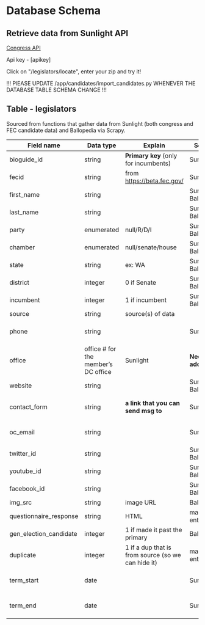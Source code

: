 # Database Schema

## Retrieve data from Sunlight API
[Congress API](http://tryit.sunlightfoundation.com/congress)

Api key - [apikey]

Click on "/legislators/locate", enter your zip and try it!

!!! PlEASE UPDATE /app/candidates/import_candidates.py WHENEVER THE DATABASE TABLE SCHEMA CHANGE !!!

## Table - legislators
Sourced from functions that gather data from Sunlight (both congress and FEC candidate data) and Ballopedia via Scrapy.

Field name    |   Data type 	| Explain    |    Source      |    Note
------------- | ------------- | ---------- | -------------- | --------------
bioguide_id   | string     	| **Primary key** (only for incumbents) | Sunlight
fecid   	    | string     	| from https://beta.fec.gov/ | Sunlight
first_name    | string			|            | Sunlight, Ballopedia
last_name     | string 			|            | Sunlight, Ballopedia
party         | enumerated 	|  null/R/D/I | Sunlight, Ballopedia
chamber       | enumerated		|  null/senate/house |  Sunlight, Ballopedia
state         | string 			| ex: WA     | Sunlight, Ballopedia
district      | integer			|  0 if Senate | Sunlight, Ballopedia
incumbent     | integer			|  1 if incumbent | Sunlight, Ballopedia
source        | string			| source(s) of data
phone         | string			|     		   | Sunlight | **Need to add**
office        | office # for the member’s DC office | Sunlight | **Need to add**
website       | string			|      	   | Sunlight, Ballopedia
contact_form  | string 			| **a link that you can send msg to** | Sunlight  | **Need to add**
oc_email      | string			|        	   | Sunlight  | **Need to add**
twitter_id    | string			|            | Sunlight, Ballopedia
youtube_id    | string			|       	   | Sunlight, Ballopedia
facebook_id   | string			|            | Sunlight, Ballopedia
img_src       | string			| image URL  | Ballopedia
questionnaire_response | string | HTML     | manually entered
gen\_election\_candidate | integer | 1 if made it past the primary | Ballopedia
duplicate     | integer			| 1 if a dup that is from source (so we can hide it) | manually entered
term_start    | date 			|       	   | Sunlight | **Need to add**
term_end      | date 			|      	   | Sunlight | **Need to add**

